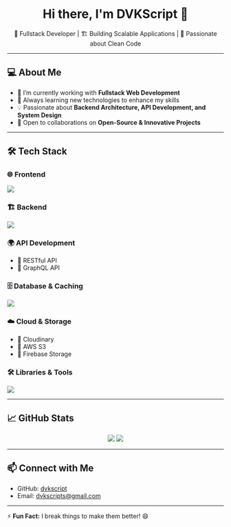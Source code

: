 <h1 align="center">Hi there, I'm DVKScript 👋</h1>

<p align="center">
  🚀 Fullstack Developer | 🏗️ Building Scalable Applications | 🎯 Passionate about Clean Code
</p>

---

## 💻 About Me  
- 🔭 I’m currently working with **Fullstack Web Development**  
- 🌱 Always learning new technologies to enhance my skills  
- 💡 Passionate about **Backend Architecture, API Development, and System Design**  
- 🔗 Open to collaborations on **Open-Source & Innovative Projects**  

---

## 🛠️ Tech Stack  

### 🌐 Frontend  
<p>
  <img src="https://skillicons.dev/icons?i=react,nextjs,vue,nuxt,html,css,js,ts" />
</p>

### 🏗️ Backend  
<p>
  <img src="https://skillicons.dev/icons?i=nestjs,express,dotnet" />
</p>

### 🌍 API Development  
- 🔹 RESTful API  
- 🔹 GraphQL API  

### 🗄️ Database & Caching  
<p>
  <img src="https://skillicons.dev/icons?i=mysql,postgres,redis" />
</p>

### ☁️ Cloud & Storage  
- 🔹 Cloudinary  
- 🔹 AWS S3  
- 🔹 Firebase Storage  

### 🛠️ Libraries & Tools  
<p>
  <img src="https://skillicons.dev/icons?i=sequelize,docker,git" />
</p>

---

## 📈 GitHub Stats  
<p align="center">
  <img src="https://github-readme-stats.vercel.app/api?username=dvkscript&show_icons=true&theme=radical" />
  <img src="https://github-readme-streak-stats.herokuapp.com/?user=dvkscript&theme=radical" />
</p>

---

## 📫 Connect with Me  
- GitHub: [dvkscript](https://github.com/dvkscript)  
- Email: dvkscripts@gmail.com 

---

⚡ **Fun Fact:** I break things to make them better! 😄  

